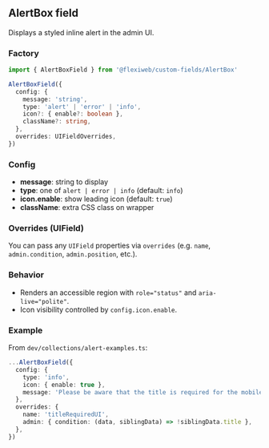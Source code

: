 ## AlertBox field

Displays a styled inline alert in the admin UI.

### Factory

```ts
import { AlertBoxField } from '@flexiweb/custom-fields/AlertBox'

AlertBoxField({
  config: {
    message: 'string',
    type: 'alert' | 'error' | 'info',
    icon?: { enable?: boolean },
    className?: string,
  },
  overrides: UIFieldOverrides,
})
```

### Config

- **message**: string to display
- **type**: one of `alert | error | info` (default: `info`)
- **icon.enable**: show leading icon (default: `true`)
- **className**: extra CSS class on wrapper

### Overrides (UIField)

You can pass any `UIField` properties via `overrides` (e.g. `name`, `admin.condition`, `admin.position`, etc.).

### Behavior

- Renders an accessible region with `role="status"` and `aria-live="polite"`.
- Icon visibility controlled by `config.icon.enable`.

### Example

From `dev/collections/alert-examples.ts`:

```ts
...AlertBoxField({
  config: {
    type: 'info',
    icon: { enable: true },
    message: 'Please be aware that the title is required for the mobile app.',
  },
  overrides: {
    name: 'titleRequiredUI',
    admin: { condition: (data, siblingData) => !siblingData.title },
  },
})
```


